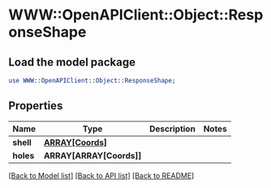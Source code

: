 # WWW::OpenAPIClient::Object::ResponseShape

## Load the model package
```perl
use WWW::OpenAPIClient::Object::ResponseShape;
```

## Properties
Name | Type | Description | Notes
------------ | ------------- | ------------- | -------------
**shell** | [**ARRAY[Coords]**](Coords.md) |  | 
**holes** | **ARRAY[ARRAY[Coords]]** |  | 

[[Back to Model list]](../README.md#documentation-for-models) [[Back to API list]](../README.md#documentation-for-api-endpoints) [[Back to README]](../README.md)


